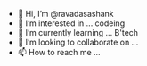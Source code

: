 - 👋 Hi, I’m @ravadasashank
- 👀 I’m interested in ... codeing
- 🌱 I’m currently learning ... B'tech
- 💞️ I’m looking to collaborate on ... 
- 📫 How to reach me ...

<!---
ravadasashank/ravadasashank is a ✨ special ✨ repository because its `README.md` (this file) appears on your GitHub profile.
You can click the Preview link to take a look at your changes.
--->
